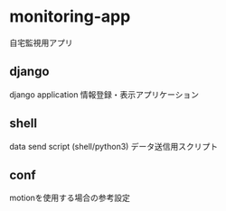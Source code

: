 # monitoring-app
自宅監視用アプリ

## django
django application 情報登録・表示アプリケーション

## shell
data send script (shell/python3)
データ送信用スクリプト

## conf
motionを使用する場合の参考設定
